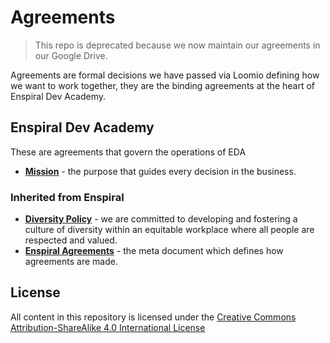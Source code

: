 Agreements
==========

> This repo is deprecated because we now maintain our agreements in our Google Drive.

Agreements are formal decisions we have passed via Loomio defining how we want to work together, they are the binding agreements at the heart of Enspiral Dev Academy.

## Enspiral Dev Academy
These are agreements that govern the operations of EDA

* [**Mission**](./mission.md) - the purpose that guides every decision in the business.


### Inherited from Enspiral

* [**Diversity Policy**](https://github.com/enspiral/agreements/tree/master/agreements/diversity.md) - we are committed to developing and fostering a culture of diversity within an equitable workplace where all people are respected and valued.
* [**Enspiral Agreements**](https://enspiral.gitbooks.io/enspiral-handbook/content/agreements.html) - the meta document which defines how agreements are made.



## License

All content in this repository is licensed under the [Creative Commons Attribution-ShareAlike 4.0 International License](https://github.com/enspiral/agreements/tree/master/LICENSE.md)
